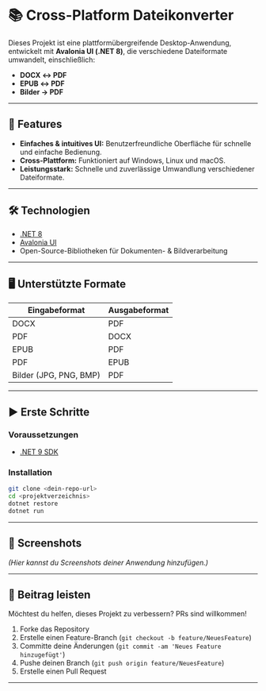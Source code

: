 # 📚 Cross-Platform Dateikonverter

Dieses Projekt ist eine plattformübergreifende Desktop-Anwendung, entwickelt mit **Avalonia UI (.NET 8)**, die verschiedene Dateiformate umwandelt, einschließlich:

- **DOCX ↔ PDF**
- **EPUB ↔ PDF**
- **Bilder → PDF**

---

## 🚀 Features

- **Einfaches & intuitives UI:** Benutzerfreundliche Oberfläche für schnelle und einfache Bedienung.
- **Cross-Plattform:** Funktioniert auf Windows, Linux und macOS.
- **Leistungsstark:** Schnelle und zuverlässige Umwandlung verschiedener Dateiformate.

---

## 🛠 Technologien

- [.NET 8](https://dotnet.microsoft.com/download/dotnet/9.0)
- [Avalonia UI](https://avaloniaui.net/)
- Open-Source-Bibliotheken für Dokumenten- & Bildverarbeitung

---

## 🖥 Unterstützte Formate

| Eingabeformat | Ausgabeformat |
|---------------|---------------|
| DOCX          | PDF           |
| PDF           | DOCX          |
| EPUB          | PDF           |
| PDF           | EPUB          |
| Bilder (JPG, PNG, BMP) | PDF           |

---

## ▶️ Erste Schritte

### Voraussetzungen

- [.NET 9 SDK](https://dotnet.microsoft.com/download/dotnet/8.0)

### Installation

```bash
git clone <dein-repo-url>
cd <projektverzeichnis>
dotnet restore
dotnet run
```

---

## 📸 Screenshots

*(Hier kannst du Screenshots deiner Anwendung hinzufügen.)*

---

## 🤝 Beitrag leisten

Möchtest du helfen, dieses Projekt zu verbessern? PRs sind willkommen!

1. Forke das Repository
2. Erstelle einen Feature-Branch (`git checkout -b feature/NeuesFeature`)
3. Committe deine Änderungen (`git commit -am 'Neues Feature hinzugefügt'`)
4. Pushe deinen Branch (`git push origin feature/NeuesFeature`)
5. Erstelle einen Pull Request

---


